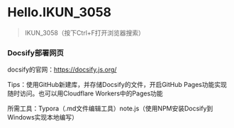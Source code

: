 # Hello.IKUN_3058

> IKUN_3058（按下Ctrl+F打开浏览器搜索）

### Docsify部署网页

docsify的官网：https://docsify.js.org/

Tips：使用GitHub新建库，并存储Docsify的文件，开启GitHub Pages功能实现随时访问。也可以用Cloudflare Workers中的Pages功能

所需工具：Typora（.md文件编辑工具）note.js（使用NPM安装Docsify到Windows实现本地编写）
